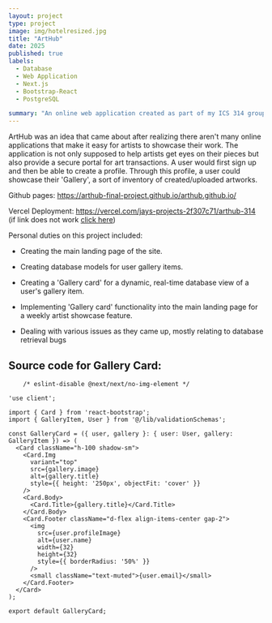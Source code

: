 ```yaml
---
layout: project
type: project
image: img/hotelresized.jpg
title: "ArtHub"
date: 2025
published: true
labels:
  - Database
  - Web Application
  - Next.js
  - Bootstrap-React
  - PostgreSQL

summary: "An online web application created as part of my ICS 314 group project."
---
```


ArtHub was an idea that came about after realizing there aren't many online applications that make it easy for artists to showcase their work. 
The application is not only supposed to help artists get eyes on their pieces but also provide a secure portal for art transactions. A user would first
sign up and then be able to create a profile. Through this profile, a user could showcase their 'Gallery', a sort of inventory of created/uploaded artworks.

Github pages: https://arthub-final-project.github.io/arthub.github.io/

Vercel Deployment: https://vercel.com/jays-projects-2f307c71/arthub-314
(if link does not work [click here](https://arthub-314-cyan.vercel.app/))


Personal duties on this project included:
- Creating the main landing page of the site.
  
- Creating database models for user gallery items.
  
- Creating a 'Gallery card' for a dynamic, real-time database view of a user's gallery item.
  
- Implementing 'Gallery card' functionality into the main landing page for a weekly artist showcase
  feature.

- Dealing with various issues as they came up, mostly relating to database retrieval bugs


## Source code for Gallery Card: 
```
    /* eslint-disable @next/next/no-img-element */

'use client';

import { Card } from 'react-bootstrap';
import { GalleryItem, User } from '@/lib/validationSchemas';

const GalleryCard = ({ user, gallery }: { user: User, gallery: GalleryItem }) => (
  <Card className="h-100 shadow-sm">
    <Card.Img
      variant="top"
      src={gallery.image}
      alt={gallery.title}
      style={{ height: '250px', objectFit: 'cover' }}
    />
    <Card.Body>
      <Card.Title>{gallery.title}</Card.Title>
    </Card.Body>
    <Card.Footer className="d-flex align-items-center gap-2">
      <img
        src={user.profileImage}
        alt={user.name}
        width={32}
        height={32}
        style={{ borderRadius: '50%' }}
      />
      <small className="text-muted">{user.email}</small>
    </Card.Footer>
  </Card>
);

export default GalleryCard;

```
